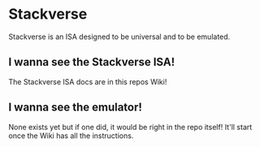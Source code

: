 # Stackverse

Stackverse is an ISA designed to be universal and to be emulated.

## I wanna see the Stackverse ISA!

The Stackverse ISA docs are in this repos Wiki!

## I wanna see the emulator!

None exists yet but if one did, it would be right in the repo itself! It'll start once the Wiki has all the instructions.

